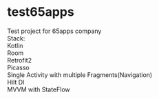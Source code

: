 # test65apps
Test project for 65apps company
 <br />
Stack: <br />
Kotlin  <br />
Room  <br />
Retrofit2  <br />
Picasso  <br />
Single Activity with multiple Fragments(Navigation)  <br />
Hilt DI  <br />
MVVM with StateFlow  <br />
